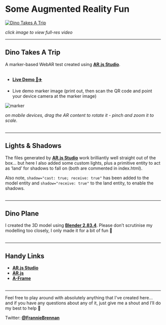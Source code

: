 # Some Augmented Reality Fun

<a href="https://youtu.be/rsDDEmIlSgw"><img src="https://user-images.githubusercontent.com/3405072/90633152-73072b00-e21d-11ea-8ed1-858b98516502.gif" title="Dino Takes A Trip" alt="Dino Takes A Trip"></a>

<!-- ![dinotakesatrip00](https://user-images.githubusercontent.com/3405072/90633152-73072b00-e21d-11ea-8ed1-858b98516502.gif) -->

_click image to view full-res video_
<br>

---



## Dino Takes A Trip

A marker-based WebAR test created using <a href="https://github.com/AR-js-org/studio" target="">**AR.js Studio**</a>.
<br><br>
- <a href="https://franbrennan.github.io/dinotakesatrip" target="">**Live Demo 🦖✈️**</a>

- Live demo marker image (print out, then scan the QR code and point your device camera at the marker image) 

![marker](https://user-images.githubusercontent.com/3405072/90634221-45bb7c80-e21f-11ea-9613-3b60af0fbed1.png)

_on mobile devices, drag the AR content to rotate it - pinch and zoom it to scale._
<br><br>

---

## Lights & Shadows

The files generated by <a href="https://github.com/AR-js-org/studio" target="">**AR.js Studio**</a> work brilliantly well straight out of the box... but here I also added some custom lights, plus a primitive entity to act as ‘land’ for shadows to fall on (both are commented in index.html).

Also note, `shadow="cast: true; receive: true"` has been added to the model entity and `shadow="receive: true"` to the land entity, to enable the shadows.
<br><br>

---

## Dino Plane
I created the 3D model using <a href="https://www.blender.org/download" target="">**Blender 2.83.4**</a>. Please don’t scrutinise my modelling too closely, I only made it for a bit of fun 🙂
<br><br>

---
## Handy Links
- <a href="https://github.com/AR-js-org/studio" target="">**AR.js Studio**</a>
- <a href="https://github.com/AR-js-org" target="">**AR.js**</a>
- <a href="https://github.com/aframevr/aframe" target="">**A-Frame**</a>
<br><br>

---


Feel free to play around with absolutely anything that I've created here... and if you have any questions about any of it, just give me a shout and I’ll do my best to help 🙂

Twitter: <a href="https://twitter.com/FrannieBrennan" target="">**@FrannieBrennan**</a>
